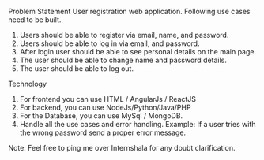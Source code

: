 
Problem Statement
User registration web application. Following use cases need to be built.
1.	Users should be able to register via email, name, and password.
2.	Users should be able to log in via email, and password.
3.	After login user should be able to see personal details on the main page.
4.	The user should be able to change name and password details.
5.	The user should be able to log out.

Technology
1.	For frontend you can use HTML / AngularJs / ReactJS
2.	For backend, you can use NodeJs/Python/Java/PHP
3.	For the Database, you can use MySql / MongoDB.
4.	Handle all the use cases and error handling. Example: If a user tries with the wrong password send a proper error message.


Note: Feel free to ping me over Internshala for any doubt clarification.
